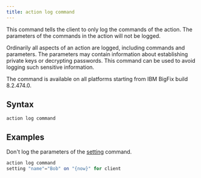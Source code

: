 ```yaml
---
title: action log command
---
```


This command tells the client to only log the commands of the action. The
parameters of the commands in the action will not be logged.

Ordinarily all aspects of an action are logged, including commands and
parameters. The parameters may contain information about establishing private
keys or decrypting passwords. This command can be used to avoid logging such
sensitive information.

The command is available on all platforms starting from IBM BigFix build 8.2.474.0.

## Syntax

    action log command

## Examples

Don't log the parameters of the [setting](./setting.html) command.

```actionscript
action log command
setting "name"="Bob" on "{now}" for client
```
